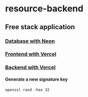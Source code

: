 # resource-backend


## Free stack application

### [Database with Neon](Neon.tech)
### [Frontend with Vercel](https://github.com/drewtchrist/resource-frontend)
### [Backend with Vercel](https://github.com/drewtchrist/resource-backend)




#### Generate a new signature key
```
openssl rand -hex 32
```
